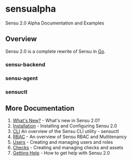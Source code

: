 # sensualpha
Sensu 2.0 Alpha Documentation and Examples

## Overview

Sensu 2.0 is a complete rewrite of Sensu in [Go](https://golang.org).

### sensu-backend

### sensu-agent

### sensuctl

## More Documentation

1. [What's New?](01-whats-new.md) - What's new in Sensu 2.0?
2. [Installation](02-installation.md) - Installing and Configuring Sensu 2.0
3. [CLI](03-sensuctl.md) An overview of the Sensu CLI utility - sensuctl
4. [RBAC](04-rbac-multitenancy.md) - An overview of Sensu RBAC and Multitenancy
5. [Users](05-users-and-roles.md) - Creating and managing users and roles
6. [Checks](06-checks-and-assets.md) - Creating and managing checks and assets
7. [Getting Help](99-getting-help.md) - How to get help with Sensu 2.0

